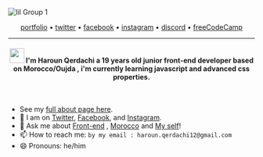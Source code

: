 <!-- ![pic4](https://user-images.githubusercontent.com/77006967/151188897-15a81ee8-1de5-4cf1-9d83-1398a5157a6f.png) -->
<!-- ![pic5](https://user-images.githubusercontent.com/77006967/151196590-c8edf6f6-9018-4a0f-9830-2e710d070899.png)
 -->
<!--  ![Group 1](https://user-images.githubusercontent.com/77006967/151197233-f1732b86-ce88-4cef-9419-616149dc4fc6.png) -->
![lil Group 1](https://user-images.githubusercontent.com/77006967/151198935-a2c6cea6-1201-4165-b23a-a800cf6b4afe.png)

<p align="center">
  <a href="#">portfolio</a> •
  <a href="https://twitter.com/HarounQer">twitter</a> •
  <a href="https://www.facebook.com/HM123s/">facebook</a> •
  <a href="#">instagram</a> •
  <a href="https://discord.com/users/795926735274377257">discord</a> •
  <a href="https://www.freecodecamp.org/HarounQer">freeCodeCamp</a> 
</p>

---
<h4 align="center" >
<img src="https://raw.githubusercontent.com/iampavangandhi/iampavangandhi/master/gifs/Hi.gif" width="30px"> I'm Haroun Qerdachi a 19 years old junior front-end developer based on Morocco/Oujda , i'm currently learning javascript and advanced css properties.
</h4>

<br>

- See my [full about page here](#).
- 👯 I am on [Twitter](#), [Facebook](#), and [Instagram](#).
- 💬 Ask me about [Front-end](#) , [Morocco](#) and [My self](#)!
- 📫 How to reach me: `by my email : haroun.qerdachi12@gmail.com`
- 😄 Pronouns: he/him

